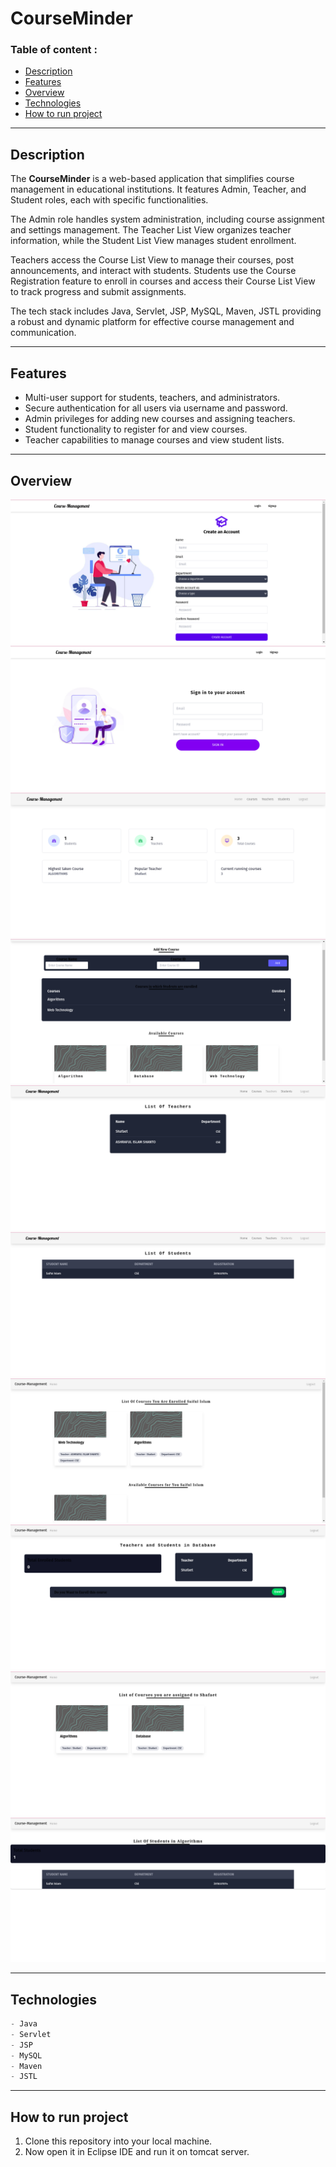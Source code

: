 # CourseMinder

### Table of content :
- [Description](#description)
- [Features](#features)
- [Overview](#overview)
- [Technologies](#technologies)
- [How to run project](#how-to-run-project)

---

## Description 

The **CourseMinder** is a web-based application that simplifies course management in educational institutions. It features Admin, Teacher, and Student roles, each with specific functionalities.

The Admin role handles system administration, including course assignment and settings management. The Teacher List View organizes teacher information, while the Student List View manages student enrollment.

Teachers access the Course List View to manage their courses, post announcements, and interact with students. Students use the Course Registration feature to enroll in courses and access their Course List View to track progress and submit assignments.

The tech stack includes Java, Servlet, JSP, MySQL, Maven, JSTL providing a robust and dynamic platform for effective course management and communication.

---

## Features

- Multi-user support for students, teachers, and administrators.
- Secure authentication for all users via username and password.
- Admin privileges for adding new courses and assigning teachers.
- Student functionality to register for and view courses.
- Teacher capabilities to manage courses and view student lists.

---


## Overview

<img src="sample-image/Screenshot from 2023-11-03 02-46-02.png">
<img src="sample-image/Screenshot from 2023-11-03 02-46-14.png">
<img src="sample-image/Screenshot from 2023-11-03 02-46-32.png">
<img src="sample-image/Screenshot from 2023-11-03 02-46-58.png">
<img src="sample-image/Screenshot from 2023-11-03 02-47-05.png">
<img src="sample-image/Screenshot from 2023-11-03 02-47-15.png">
<img src="sample-image/Screenshot from 2023-11-03 02-47-38.png">
<img src="sample-image/Screenshot from 2023-11-03 02-47-54.png">
<img src="sample-image/Screenshot from 2023-11-03 02-49-26.png">
<img src="sample-image/Screenshot from 2023-11-03 02-49-44.png">

---

## Technologies
```js
- Java
- Servlet
- JSP
- MySQL
- Maven
- JSTL
``` 
---
## How to run project
1. Clone this repository into your local machine.
2. Now open it in Eclipse IDE and run it on tomcat server.




